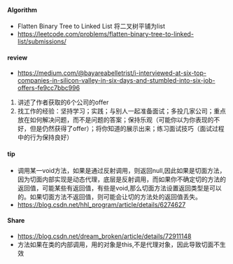 
#### Algorithm
  - Flatten Binary Tree to Linked List 将二叉树平铺为list
  - https://leetcode.com/problems/flatten-binary-tree-to-linked-list/submissions/

#### review
  - https://medium.com/@bayareabelletrist/i-interviewed-at-six-top-companies-in-silicon-valley-in-six-days-and-stumbled-into-six-job-offers-fe9cc7bbc996
  1. 讲述了作者获取的6个公司的offer
  2. 找工作的经验：坚持学习；实践；与别人一起准备面试；多投几家公司；重点放在如何解决问题，而不是问题的答案；保持乐观（可能你以为你表现的不好，但是仍然获得了offer）；将你知道的展示出来；练习面试技巧（面试过程中的行为保持良好）
  
#### tip
  - 调用某一void方法，如果是通过反射调用，则返回null,因此如果是切面方法，因为切面内部实现是动态代理，底层是反射调用，而如果你不确定切的方法的返回值，可能某些有返回值，有些是void,那么切面方法设置返回类型是可以的。如果切面方法不返回值，则可能会让切的方法处的返回值丢失。
  - https://blog.csdn.net/hhl_program/article/details/6274627
  
#### Share
  - https://blog.csdn.net/dream_broken/article/details/72911148
  - 方法如果在类的内部调用，用的对象是this,不是代理对象，因此导致切面不生效
  
  
